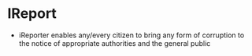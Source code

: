 # IReport
- iReporter enables any/every citizen to bring any form of corruption to the notice of appropriate authorities and the general public
